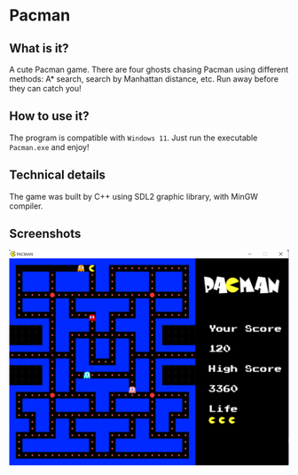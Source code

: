 # Pacman

## What is it?
A cute Pacman game. There are four ghosts chasing Pacman using different methods: A* search, search by Manhattan distance, etc. Run away before they can catch you!

## How to use it?
The program is compatible with `Windows 11`. Just run the executable `Pacman.exe` and enjoy!

## Technical details
The game was built by C++ using SDL2 graphic library, with MinGW compiler.

## Screenshots
![Gameplay](screenshot.png)
